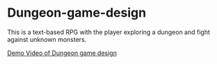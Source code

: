 # Dungeon-game-design
This is a text-based RPG with the player exploring a dungeon and fight  against unknown monsters.

[Demo Video of Dungeon game design](https://www.youtube.com/watch?v=YVmzuku5o0Y)
